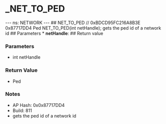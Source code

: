 # _NET_TO_PED

--- ns: NETWORK --- ## NET_TO_PED  // 0xBDCD95FC216A8B3E 0x87717DD4 Ped NET_TO_PED(int netHandle);  gets the ped id of a network id  ## Parameters * **netHandle**:  ## Return value

### Parameters
* int netHandle

### Return Value
* Ped

### Notes
* AP Hash: 0x0x87717DD4
* Build: 811
* gets the ped id of a network id

